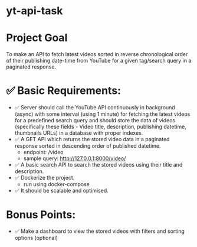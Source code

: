 # yt-api-task

# Project Goal

To make an API to fetch latest videos sorted in reverse chronological order of their publishing date-time from YouTube for a given tag/search query in a paginated response.

# ✅ Basic Requirements:

- ✅ Server should call the YouTube API continuously in background (async) with some interval (using 1 minute) for fetching the latest videos for a predefined search query and should store the data of videos (specifically these fields - Video title, description, publishing datetime, thumbnails URLs) in a database with proper indexes.
- ✅ A GET API which returns the stored video data in a paginated response sorted in descending order of published datetime.
  - endpoint: /video
  - sample query: http://127.0.0.1:8000/video/
- ✅ A basic search API to search the stored videos using their title and description.
- ✅ Dockerize the project.
  - run using docker-compose
- ✅ It should be scalable and optimised.

# Bonus Points:

- ✅ Make a dashboard to view the stored videos with filters and sorting options (optional)
